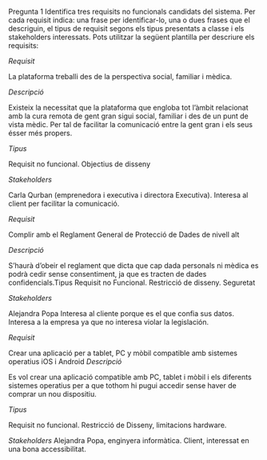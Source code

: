 Pregunta 1 
Identifica tres requisits no funcionals candidats del sistema. Per cada requisit indica: una frase per identificar-lo, una o dues frases que el descriguin, el tipus de requisit segons els tipus presentats a classe i els stakeholders interessats.
Pots utilitzar la següent plantilla per descriure els requisits:


*Requisit*

La plataforma treballi des de la perspectiva social, familiar i mèdica.

*Descripció*

Existeix la necessitat que la plataforma que engloba tot l’àmbit relacionat amb la cura remota de gent gran sigui social, familiar i des de un punt de vista mèdic. Per tal de facilitar la comunicació entre la gent gran i els seus ésser més propers.

*Tipus*

Requisit no funcional. Objectius de disseny

*Stakeholders*

Carla Qurban (emprenedora i executiva i directora Executiva). Interesa al client per facilitar la comunicació.


*Requisit*

Complir amb el Reglament General de Protecció de Dades de nivell alt

*Descripció*

S’haurà d’obeir el reglament que dicta que cap dada personals ni mèdica es podrà cedir sense consentiment, ja que es tracten de dades confidencials.Tipus
Requisit no Funcional. Restricció de disseny. Seguretat

*Stakeholders*

Alejandra Popa
Interesa al cliente porque es el que confia sus datos. 
Interesa a la empresa ya que no interesa violar la legislación.

*Requisit*

Crear una aplicació per a tablet, PC y mòbil compatible amb sistemes operatius iOS i Android
*Descripció*

Es vol crear una aplicació compatible amb PC, tablet i mòbil i els diferents sistemes operatius per a que tothom hi pugui accedir sense haver de comprar un nou dispositiu.

*Tipus*

Requisit no funcional. Restricció de Disseny, limitacions hardware.

*Stakeholders*
Alejandra Popa, enginyera informàtica.
Client, interessat en una bona accessibilitat.

